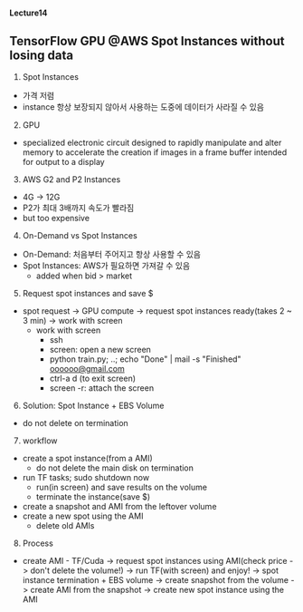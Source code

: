 #### Lecture14
## TensorFlow GPU @AWS Spot Instances without losing data

1. Spot Instances
  - 가격 저렴
  - instance 항상 보장되지 않아서 사용하는 도중에 데이터가 사라질 수 있음
2. GPU
  - specialized electronic circuit designed to rapidly manipulate and alter memory to accelerate the creation if images in a frame buffer intended for output to a display
3. AWS G2 and P2 Instances
  - 4G -> 12G
  - P2가 최대 3배까지 속도가 빨라짐
  - but too expensive
4. On-Demand vs Spot Instances
  - On-Demand: 처음부터 주어지고 항상 사용할 수 있음
  - Spot Instances: AWS가 필요하면 가져갈 수 있음
    + added when bid > market
5. Request spot instances and save $
  - spot request -> GPU compute -> request spot instances ready(takes 2 ~ 3 min) -> work with screen
    + work with screen
      * ssh
      * screen: open a new screen
      * python train.py; ..; echo "Done" | mail -s "Finished" oooooo@gmail.com
      * ctrl-a d (to exit screen)
      * screen -r: attach the screen
6. Solution: Spot Instance + EBS Volume
  - do not delete on termination
7. workflow
  - create a spot instance(from a AMI)
    + do not delete the main disk on termination
  - run TF tasks; sudo shutdown now
    + run(in screen) and save results on the volume
    + terminate the instance(save $)
  - create a snapshot and AMI from the leftover volume
  - create a new spot using the AMI
    + delete old AMIs
8. Process
  - create AMI - TF/Cuda -> request spot instances using AMI(check price -> don't delete the volume!) -> run TF(with screen) and enjoy! -> spot instance termination + EBS volume -> create snapshot from the volume -> create AMI from the snapshot -> create new spot instance using the AMI
